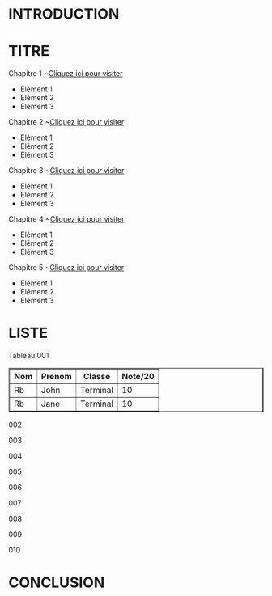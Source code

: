 # INTRODUCTION 
# TITRE
Chapitre 1 ~<a href="https://www.example.com">Cliquez ici pour visiter</a>
<ul>
	  <li>Élément 1</li>
	  <li>Élément 2</li>
	  <li>Élément 3</li>
	</ul>

Chapitre 2 ~<a href="https://www.example.com">Cliquez ici pour visiter</a>
<ul>
	  <li>Élément 1</li>
	  <li>Élément 2</li>
	  <li>Élément 3</li>
	</ul>

Chapitre 3 ~<a href="https://www.example.com">Cliquez ici pour visiter</a>
<ul>
	  <li>Élément 1</li>
	  <li>Élément 2</li>
	  <li>Élément 3</li>
	</ul>

Chapitre 4 ~<a href="https://www.example.com">Cliquez ici pour visiter</a>
<ul>
	  <li>Élément 1</li>
	  <li>Élément 2</li>
	  <li>Élément 3</li>
	</ul>

Chapitre 5 ~<a href="https://www.example.com">Cliquez ici pour visiter</a>
<ul>
	  <li>Élément 1</li>
	  <li>Élément 2</li>
	  <li>Élément 3</li>
	</ul>

# LISTE

Tableau 001
	<table border="2">
	  <tr>
        <th>Nom</th>
        <th>Prenom</th> 
        <th>Classe</th>
        <th>Note/20</th>
	 </tr>
	  <tr>
        <td>Rb</td>
        <td>John</td> 
        <td>Terminal</td>
        <td>10</td>
	  </tr>
	  <tr>
        <td>Rb</td>
        <td>Jane</td>
        <td>Terminal</td>
        <td>10</td>
	  </tr>
	</table>

002

003

004

005

006

007

008

009

010

# CONCLUSION
